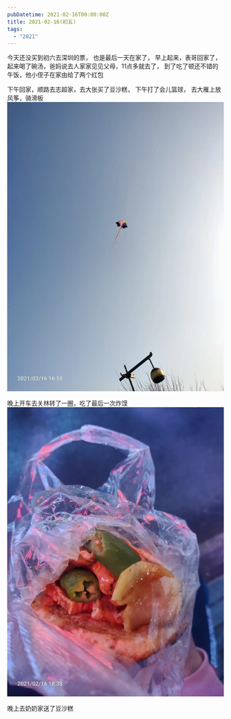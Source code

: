 ```yaml
---
pubDatetime: 2021-02-16T00:00:00Z
title: 2021-02-16(初五)
tags:
  - "2021"
---
```


今天还没买到初六去深圳的票， 也是最后一天在家了，
早上起来，表哥回家了，起来喝了碗汤，爸妈说去人家家见见父母，11点多就去了，
到了吃了顿还不错的午饭，他小侄子在家由给了两个红包

下午回家，顺路去志超家，去大张买了豆沙糕， 下午打了会儿篮球， 去大雁上放风筝，骑滑板
![](../../img/6904315-10f7038dbe7f6aec.jpg)



晚上开车去关林转了一圈，吃了最后一次炸馍
![](../../img/6904315-b956e311286c36de.jpg)

晚上去奶奶家送了豆沙糕

